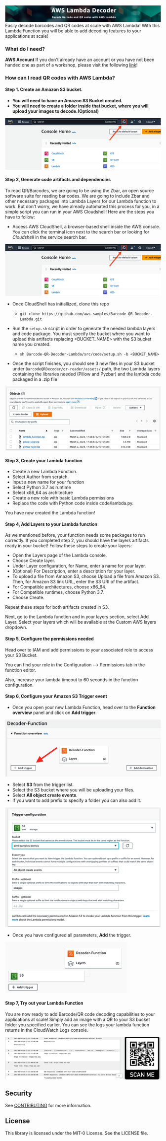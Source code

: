 ![Banner](src/img/banner.png)
Easily decode barcodes and QR codes at scale with AWS Lambda!
With this Lambda Function you will be able to add decoding features to your applications at scale!

### What do I need?
**AWS Account** If you don't already have an account or you have not been handed one as part of a workshop, please visit the following [link](https://portal.aws.amazon.com/billing/signup?nc2=h_ct&src=header_signup&redirect_url=https%3A%2F%2Faws.amazon.com%2Fregistration-confirmation#/start)! 

### How can I read QR codes with AWS Lambda?

#### Step 1. Create an Amazon S3 bucket. 
* **You will need to have an Amazon S3 Bucket created.**
* **You will need to create a folder inside that bucket, where you will upload your images to decode.(Optional)**

![CloudShell](src/img/step-0_1.png)

#### Step 2, Generate code artifacts and dependencies
To read QR/Barcodes, we are going to be using the Zbar, an open source software suite for reading bar codes. We are going to include Zbar and other necessary packages into Lambda Layers for our Lambda function to work.
But don't worry, we have already automated this process for you, in a simple script you can run in your AWS Cloudshell! Here are the steps you have to follow:

* Access AWS CloudShell, a browser-based shell inside the AWS console. You can click the terminal icon next to the search bar or looking for _Cloudshell_ in the service search bar.

![CloudShell](src/img/step-0_1.png)
* Once CloudShell has initiallized, clone this repo 
   * `git clone https://github.com/aws-samples/Barcode-QR-Decoder-Lambda.git`


* Run the `setup.sh` script in order to generate the needed lambda layers and code package. You must specify the bucket where you want to upload this artifacts replacing <BUCKET_NAME> with the S3 bucket name you created.
   * `sh Barcode-QR-Decoder-Lambda/src/code/setup.sh -b <BUCKET_NAME>`


* Once the script finishes, you should see 3 new files in your S3 bucket under `BarcodeQRDecoder/qr-reader/assets/` path, the two Lambda layers containing the libraries needed (Pillow and Pyzbar) and the lambda code packaged in a .zip file

![S3Files](src/img/step-0_2.png)

#### Step 3, Create your Lambda function

* Create a new Lambda Function.
* Select Author from scratch.
* Input a new name for your function
* Select Python 3.7 as runtime
* Select x86_64 as architecture
* Create a new role with basic Lambda permissions
* Replace the code with Python code inside code/lambda.py.

You have now created the Lambda function!

#### Step 4, Add Layers to your Lambda function
As we mentioned before, your function needs some packages to run correctly. If you completed step 2, you should have the layers artifacts ready in your bucket!
Follow these steps to create your layers:
  - Open the Layers page of the Lambda console. 
  - Choose Create layer.
  - Under Layer configuration, for Name, enter a name for your layer.
  - (Optional) For Description, enter a description for your layer.
  - To upload a file from Amazon S3, choose Upload a file from Amazon S3. Then, for Amazon S3 link URL, enter the S3 URI of the artifact.
  - For Compatible architectures, choose x86_64.
  - For Compatible runtimes, choose Python 3.7.
  - Choose Create.

Repeat these steps for both artifacts created in S3.

Next, go to the Lambda function and in your layers section, select Add Layer. Select your layers which will be available at the Custom AWS layers dropdown.

#### Step 5, Configure the permissions needed
Head over to IAM and add permissions to your associated role to access your S3 Bucket.

You can find your role in the Configuration --> Permissions tab in the function editor.

Also, increase your lambda timeout to 60 seconds in the function configuration.

#### Step 6, Configure your Amazon S3 Trigger event
* Once you open your new Lambda Function, head over to the **Function overview** panel and click on **Add trigger**.

![Add Event](src/img/step-3.png)  

* Select **S3** from the trigger list.
* Select the S3 bucket where you will be uploading your files.
* Select **All object create events**.
* If you want to add prefix to specify a folder you can also add it.

![Event Info](src/img/step-4.png)  

* Once you have configured all parameters, **Add** the trigger. 

![Event Completed](src/img/step-5.png) 

#### Step 7, Try out your Lambda Function
You are now ready to add Barcode/QR code decoding capabilities to your applications at scale!
Simply add an image with a QR to your S3 bucket folder you specified earlier. 
You can see the logs your lambda function returns in the CloudWatch Logs console.

![Test](src/img/step-6.png)


## Security

See [CONTRIBUTING](CONTRIBUTING.md#security-issue-notifications) for more information.

## License

This library is licensed under the MIT-0 License. See the LICENSE file.

